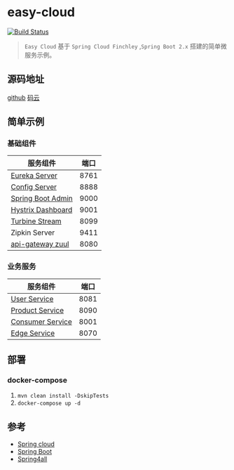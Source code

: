 # easy-cloud

[![Build Status](https://www.travis-ci.org/liushaojun/easy-cloud.svg?branch=master)](https://www.travis-ci.org/liushaojun/easy-cloud.svg?branch=master)

> `Easy Cloud` 基于 `Spring Cloud Finchley` ,`Spring Boot 2.x` 搭建的简单微服务示例。



## 源码地址
[github](http://github.com/liushaojun/easy-cloud)
[码云](http://gitee.com/liushaojun/easy-cloud)

## 简单示例
### 基础组件
|   服务组件                              |       端口          |
|  ------------                         | :---------------:    |
| [Eureka Server](./ec-discovery/ec-eureka-server)         | 8761                |
| [Config Server](./ec-config)                         | 8888                |
| [Spring Boot Admin](./ec-admin)                      | 9000                |
| [Hystrix Dashboard](ec-dashboard)                      | 9001                |
| [Turbine Stream](ec-turbine-stream)                        | 8099                |
| Zipkin Server                          | 9411                |
| [api-gateway zuul](ec-api-gateway/ec-zuul)                       | 8080                |

### 业务服务

|   服务组件              |       端口          |
| ------------          |   :---------------:  |
| [User Service](service/ec-user-service)          | 8081                |
| [Product Service](service/ec-product-service)       | 8090                |
| [Consumer Service](service/ec-consumer)      | 8001                |
| [Edge Service](service/ec-edge-service)          | 8070                |

## 部署
### docker-compose
1. `mvn clean install -DskipTests`
2. `docker-compose up -d`

## 参考
- [Spring cloud](http://cloud.spring.io/spring-cloud-static/Finchley.RELEASE/single/spring-cloud.html)
- [Spring Boot](https://docs.spring.io/spring-boot/docs/2.0.1.RELEASE/reference/htmlsingle/)
- [Spring4all](http://www.spring4all.com/)
